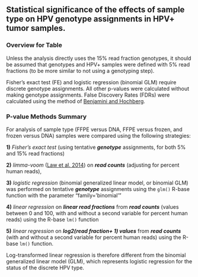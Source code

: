 Statistical significance of the effects of sample type on HPV genotype assignments in HPV+ tumor samples.
-----------------

### Overview for Table

Unless the analysis directly uses the 15% read fraction genotypes, it should be assumed that genotypes and HPV+ samples were defined with 5% read fractions (to be more similar to not using a genotyping step).

Fisher’s exact test (FE) and logistic regression (binomial GLM) require discrete genotype assignments. All other p-values were calculated without making genotype assignments. False Discovery Rates (FDRs) were calculated using the method of [Benjamini and Hochberg](https://www.jstor.org/stable/2346101).

### P-value Methods Summary

For analysis of sample type (FFPE versus DNA, FFPE versus frozen, and frozen versus DNA) samples were compared using the following strategies:

**1)** *Fisher’s exact test* (using tentative ***genotype*** assignments, for both 5% and 15% read fractions)

**2)** *limma-voom* ([Law et al. 2014](https://genomebiology.biomedcentral.com/articles/10.1186/gb-2014-15-2-r29)) on ***read counts*** (adjusting for percent human reads), 

**3)** *logistic regression* (binomial generalized linear model, or binomial GLM) was performed on tentative ***genotype*** assignments using the `glm()` R-base function with the parameter “family=’binomial’”

**4)** *linear regression* on ***linear read fractions*** from ***read counts*** (values between 0 and 100, with and without a second variable for percent human reads) using the R-base `lm()` function

**5)** *linear regression* on ***log2(read fraction+ 1) values*** from ***read counts*** (with and without a second variable for percent human reads) using the R-base `lm()` function.

Log-transformed linear regression is therefore different from the binomial generalized linear model (GLM), which represents logistic regression for the status of the discrete HPV type.
